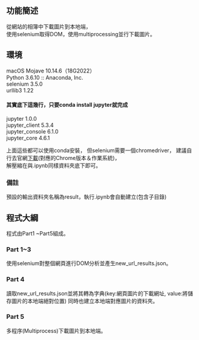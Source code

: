 ## 功能簡述
從網站的相簿中下載圖片到本地端，  
使用selenium取得DOM，使用multiprocessing並行下載圖片。  

## 環境
macOS Mojave 10.14.6（18G2022）  
Python 3.6.10 :: Anaconda, Inc.  
selenium                  3.5.0  
urllib3                   1.22  

#### 其實底下這幾行，只要conda install jupyter就完成
jupyter                   1.0.0  
jupyter_client            5.3.4  
jupyter_console           6.1.0  
jupyter_core              4.6.1  

上面這些都可以使用conda安裝，
但selenium需要一個chromedriver，
建議自行去官網[下載](https://chromedriver.chromium.org/downloads/)(對應的Chrome版本＆作業系統)，  
解壓縮在與.ipynb同樣資料夾底下即可。

### 備註
預設的輸出資料夾名稱為result，執行.ipynb會自動建立(包含子目錄)

## 程式大綱
程式由Part1 ~Part5組成。
### Part 1~3 
使用selenium對整個網頁進行DOM分析並產生new_url_results.json。
### Part 4
 讀取new_url_results.json並將其轉為字典(key:網頁圖片的下載網址, value:將儲存圖片的本地端絕對位置)
 同時也建立本地端對應圖片的資料夾。
### Part 5
 多程序(Multiprocess)下載圖片到本地端。

